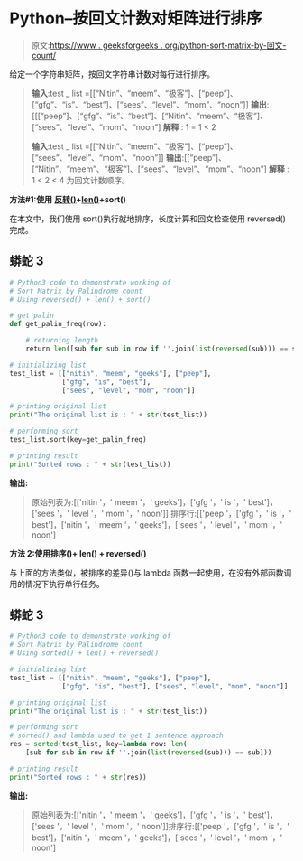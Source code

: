 # Python–按回文计数对矩阵进行排序

> 原文:[https://www . geeksforgeeks . org/python-sort-matrix-by-回文-count/](https://www.geeksforgeeks.org/python-sort-matrix-by-palindrome-count/)

给定一个字符串矩阵，按回文字符串计数对每行进行排序。

> **输入**:test _ list =[[“Nitin”、“meem”、“极客”]、[“peep”]、[“gfg”、“is”、“best”]、[“sees”、“level”、“mom”、“noon”]]
> **输出**:[[[“peep”]、[“gfg”、“is”、“best”]、[“Nitin”、“meem”、“极客”]、[“sees”、“level”、“mom”、“noon”]
> **解释** : 1 = 1 < 2
> 
> **输入**:test _ list =[[“Nitin”、“meem”、“极客”]、[“peep”]、[“sees”、“level”、“mom”、“noon”]]
> **输出**:[[“peep”]、[“Nitin”、“meem”、“极客”]、[“sees”、“level”、“mom”、“noon”]
> **解释** : 1 < 2 < 4 为回文计数顺序。

**方法#1:使用** [**反转()**](https://www.geeksforgeeks.org/python-reversed-function/)**+**[**len()**](https://www.geeksforgeeks.org/python-string-length-len/)**+sort()**

在本文中，我们使用 sort()执行就地排序，长度计算和回文检查使用 reversed()完成。

## 蟒蛇 3

```py
# Python3 code to demonstrate working of
# Sort Matrix by Palindrome count
# Using reversed() + len() + sort()

# get palin
def get_palin_freq(row):

    # returning length
    return len([sub for sub in row if ''.join(list(reversed(sub))) == sub])

# initializing list
test_list = [["nitin", "meem", "geeks"], ["peep"],
             ["gfg", "is", "best"], 
             ["sees", "level", "mom", "noon"]]

# printing original list
print("The original list is : " + str(test_list))

# performing sort
test_list.sort(key=get_palin_freq)

# printing result
print("Sorted rows : " + str(test_list))
```

**输出:**

> 原始列表为:[['nitin '，' meem '，' geeks']，['gfg '，' is '，' best']，['sees '，' level '，' mom '，' noon']]
> 排序行:[['peep '，['gfg '，' is '，' best']，['nitin '，' meem '，' geeks']，['sees '，' level '，' mom '，' noon']

**方法 2:使用排序()+ len() + reversed()**

与上面的方法类似，被排序的差异()与 lambda 函数一起使用，在没有外部函数调用的情况下执行单行任务。

## 蟒蛇 3

```py
# Python3 code to demonstrate working of
# Sort Matrix by Palindrome count
# Using sorted() + len() + reversed()

# initializing list
test_list = [["nitin", "meem", "geeks"], ["peep"],
             ["gfg", "is", "best"], ["sees", "level", "mom", "noon"]]

# printing original list
print("The original list is : " + str(test_list))

# performing sort
# sorted() and lambda used to get 1 sentence approach
res = sorted(test_list, key=lambda row: len(
    [sub for sub in row if ''.join(list(reversed(sub))) == sub]))

# printing result
print("Sorted rows : " + str(res))
```

**输出:**

> 原始列表为:[['nitin '，' meem '，' geeks']，['gfg '，' is '，' best']，['sees '，' level '，' mom '，' noon']]排序行:[['peep '，['gfg '，' is '，' best']，['nitin '，' meem '，' geeks']，['sees '，' level '，' mom '，' noon']